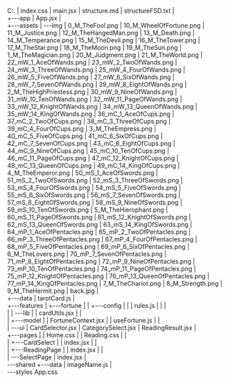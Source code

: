 C:.
|   index.css
|   main.jsx
|   structure.md
|   structureFSD.txt
|   
+---app
|       App.jsx
|       
+---assets
|   \---img
|           0_M_TheFool.png
|           10_M_WheelOfFortune.png
|           11_M_Justice.png
|           12_M_TheHangedMan.png
|           13_M_Death.png
|           14_M_Temperance.png
|           15_M_TheDevil.png
|           16_M_TheTower.png
|           17_M_TheStar.png
|           18_M_TheMoon.png
|           19_M_TheSun.png
|           1_M_TheMagician.png
|           20_M_Judgment.png
|           21_M_TheWorld.png
|           22_mW_1_AceOfWands.png
|           23_mW_2_TwoOfWands.png
|           24_mW_3_ThreeOfWands.png
|           25_mW_4_FourOfWands.png
|           26_mW_5_FiveOfWands.png
|           27_mW_6_SixOfWands.png
|           28_mW_7_SevenOfWands.png
|           29_mW_8_EightOfWands.png
|           2_M_TheHighPriestess.png
|           30_mW_9_NineOfWands.png
|           31_mW_10_TenOfWands.png
|           32_mW_11_PageOfWands.png
|           33_mW_12_KnightOfWands.png
|           34_mW_13_QueenOfWands.png
|           35_mW_14_KingOfWands.png
|           36_mC_1_AceOfCups.png
|           37_mC_2_TwoOfCups.png
|           38_mC_3_ThreeOfCups.png
|           39_mC_4_FourOfCups.png
|           3_M_TheEmpress.png
|           40_mC_5_FiveOfCups.png
|           41_mC_6_SixOfCups.png
|           42_mC_7_SevenOfCups.png
|           43_mC_8_EightOfCups.png
|           44_mC_9_NineOfCups.png
|           45_mC_10_TenOfCups.png
|           46_mC_11_PageOfCups.png
|           47_mC_12_KnightOfCups.png
|           48_mC_13_QueenOfCups.png
|           49_mC_14_KingOfCups.png
|           4_M_TheEmperor.png
|           50_mS_1_AceOfSwords.png
|           51_mS_2_TwoOfSwords.png
|           52_mS_3_ThreeOfSwords.png
|           53_mS_4_FourOfSwords.png
|           54_mS_5_FiveOfSwords.png
|           55_mS_6_SixOfSwords.png
|           56_mS_7_SevenOfSwords.png
|           57_mS_8_EightOfSwords.png
|           58_mS_9_NineOfSwords.png
|           59_mS_10_TenOfSwords.png
|           5_M_TheHierophant.png
|           60_mS_11_PageOfSwords.png
|           61_mS_12_KnightOfSwords.png
|           62_mS_13_QueenOfSwords.png
|           63_mS_14_KingOfSwords.png
|           64_mP_1_AceOfPentacles.png
|           65_mP_2_TwoOfPentacles.png
|           66_mP_3_ThreeOfPentacles.png
|           67_mP_4_FourOfPentacles.png
|           68_mP_5_FiveOfPentacles.png
|           69_mP_6_SixOfPentacles.png
|           6_M_TheLovers.png
|           70_mP_7_SevenOfPentacles.png
|           71_mP_8_EightOfPentacles.png
|           72_mP_9_NineOfPentacles.png
|           73_mP_10_TenOfPentacles.png
|           74_mP_11_PageOfPentacles.png
|           75_mP_12_KnightOfPentacles.png
|           76_mP_13_QueenOfPentacles.png
|           77_mP_14_KingOfPentacles.png
|           7_M_TheChariot.png
|           8_M_Strength.png
|           9_M_TheHermit.png
|           back.jpg
|           
+---data
|       tarotCard.js
|       
+---features
|   +---fortune
|   |   +---config
|   |   |       rules.js
|   |   |       
|   |   \---lib
|   |           cardUtils.jsx
|   |           
|   +---model
|   |       FortuneContext.jsx
|   |       useFortune.js
|   |       
|   \---ui
|           CardSelector.jsx
|           CategorySelect.jsx
|           ReadingResult.jsx
|           
+---pages
|   |   Home.css
|   |   Reading.css
|   |   
|   +---CardSelect
|   |       index.jsx
|   |       
|   +---ReadingPage
|   |       index.jsx
|   |       
|   \---SelectPage
|           index.jsx
|           
\---shared
    +---data
    |       imageName.js
    |       
    \---styles
            App.css
            
